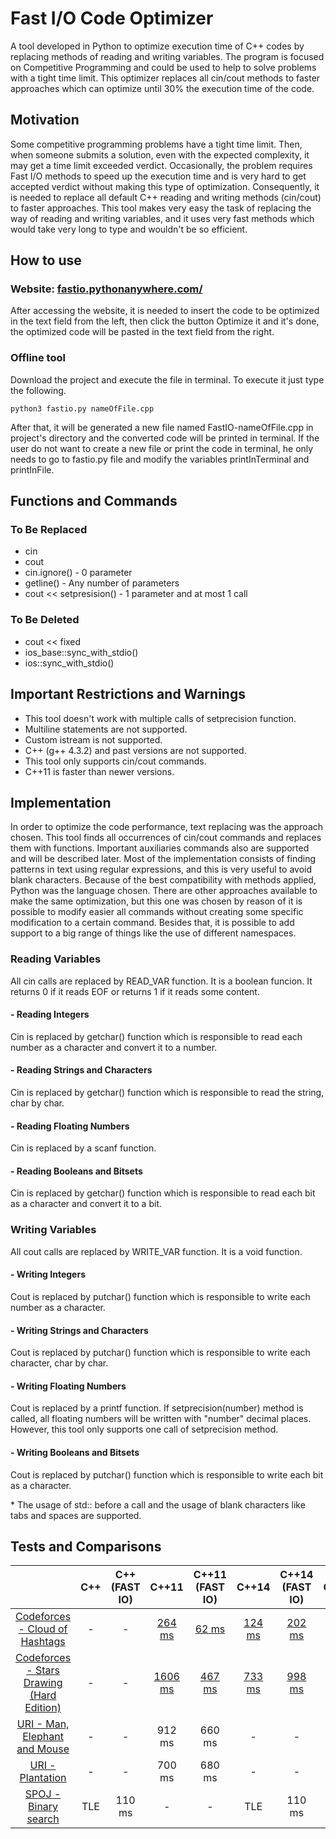 # Fast I/O Code Optimizer
A tool developed in Python to optimize execution time of C++ codes by replacing methods of reading and writing variables. The program is focused on Competitive Programming and could be used to help to solve problems with a tight time limit. This optimizer replaces all cin/cout methods to faster approaches which can optimize until 30% the execution time of the code.

## Motivation
Some competitive programming problems have a tight time limit.  Then, when someone submits a solution, even with the expected complexity, it may get a time limit exceeded verdict. Occasionally, the problem requires Fast I/O methods to speed up the execution time and is very hard to get accepted verdict without making this type of optimization. Consequently, it is needed to replace all default C++ reading and writing methods (cin/cout) to faster approaches.  This tool makes very easy the task of replacing the way of reading and writing variables, and it uses very fast methods which would take very long to type and wouldn't be so efficient.

## How to use

### Website: [fastio.pythonanywhere.com/](http://fastio.pythonanywhere.com/)
After accessing the website, it is needed to insert the code to be optimized in the text field from the left, then click the button Optimize it and it's done, the optimized code will be pasted in the text field from the right.

### Offline tool
Download the project and execute the file in terminal. To execute it just type the following.
```shell
python3 fastio.py nameOfFile.cpp
```
After that, it will be generated a new file named FastIO-nameOfFile.cpp in project's directory and the converted code will be printed in terminal.
If the user do not want to create a new file or print the code in terminal, he only needs to go to fastio.py file and modify the variables printInTerminal and printInFile.

## Functions and Commands

### To Be Replaced 
* cin
* cout
* cin.ignore() - 0 parameter
* getline() - Any number of parameters
* cout << setpresision() - 1 parameter and at most 1 call

### To Be Deleted
* cout << fixed
* ios_base::sync_with_stdio()
* ios::sync_with_stdio()

## Important Restrictions and Warnings
* This tool doesn't work with multiple calls of setprecision function.
* Multiline statements are not supported.
* Custom istream is not supported.
* C++ (g++ 4.3.2) and past versions are not supported.
* This tool only supports cin/cout commands.
* C++11 is faster than newer versions.

## Implementation
In order to optimize the code performance, text replacing was the approach chosen. This tool finds all occurrences of cin/cout commands and replaces them with functions. Important auxiliaries commands also are supported and will be described later. Most of the implementation consists of finding patterns in text using regular expressions, and this is very useful to avoid blank characters. Because of the best compatibility with methods applied, Python was the language chosen. There are other approaches available to make the same optimization, but this one was chosen by reason of it is possible to modify easier all commands without creating some specific modification to a certain command. Besides that, it is possible to add support to a big range of things like the use of different namespaces.

### Reading Variables

All cin calls are replaced by READ_VAR function. It is a boolean funcion. It returns 0 if it reads EOF or returns 1 if it reads some content.

#### - Reading Integers
Cin is replaced by getchar() function which is responsible to read each number as a character and convert it to a number.

#### - Reading Strings and Characters 
Cin is replaced by getchar() function which is responsible to read the string, char by char.

#### - Reading Floating Numbers
Cin is replaced by a scanf function.

#### - Reading Booleans and Bitsets
Cin is replaced by getchar() function which is responsible to read each bit as a character and convert it to a bit.

### Writing Variables

All cout calls are replaced by WRITE_VAR function. It is a void function.

#### - Writing Integers
Cout is replaced by putchar() function which is responsible to write each number as a character.

#### - Writing Strings and Characters
Cout is replaced by putchar() function which is responsible to write each character, char by char.

#### - Writing Floating Numbers
Cout is replaced by a printf function. If setprecision(number) method is called, all floating numbers will be written with "number" decimal places. However, this tool only supports one call of setprecision method.  

#### - Writing Booleans and Bitsets
Cout is replaced by putchar() function which is responsible to write each bit as a character.

\* The usage of std:: before a call and the usage of blank characters like tabs and spaces are supported.


## Tests and Comparisons

| | C++ | C++ (FAST IO) | C++11 | C++11 (FAST IO) | C++14 | C++14 (FAST IO) | C++17 | C++17 (FAST IO) |
|:-----:|:-----:|:-----:|:-----:|:-----:|:-----:|:-----:|:-----:|:-----:|
| [Codeforces - Cloud of Hashtags](https://codeforces.com/problemset/problem/777/D) | - | - | [264 ms](https://codeforces.com/contest/777/submission/50989538) | [62 ms](https://codeforces.com/contest/777/submission/50989575) |[124 ms](https://codeforces.com/contest/777/submission/50989550) | [202 ms](https://codeforces.com/contest/777/submission/50989582) | [140 ms](https://codeforces.com/contest/777/submission/50989556) | [187 ms](https://codeforces.com/contest/777/submission/50989597) |
| [Codeforces - Stars Drawing (Hard Edition)](https://codeforces.com/contest/1015/problem/E2) | - | - | [1606 ms](https://codeforces.com/contest/1015/submission/50987913) | [467 ms](https://codeforces.com/contest/1015/submission/50987973) | [733 ms](https://codeforces.com/contest/1015/submission/50988087) | [998 ms](https://codeforces.com/contest/1015/submission/50988176) | [702 ms](https://codeforces.com/contest/1015/submission/50988090) | [1014 ms](https://codeforces.com/contest/1015/submission/50988172)  |
| [URI - Man, Elephant and Mouse](https://www.urionlinejudge.com.br/judge/en/problems/view/1477) | - | - | 912 ms | 660 ms | - | - | 944 ms | 728 ms |
| [URI - Plantation](https://www.urionlinejudge.com.br/judge/en/problems/view/2772) | - | - | 700 ms | 680 ms | - | - | 916 ms | 896 ms |
| [SPOJ - Binary search](https://www.spoj.com/problems/BSEARCH1/) | TLE | 110 ms | - | - | TLE | 110 ms | - | - |
